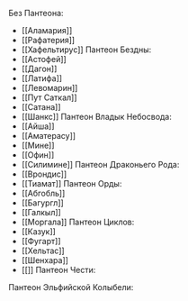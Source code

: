 Без Пантеона: 
 * [[Аламария]]
 * [[Рафатерия]]
 * [[Хафельтирус]]
Пантеон Бездны: 
 * [[Астофей]]
 * [[Дагон]]
 * [[Латифа]]
 * [[Левомарин]]
 * [[Пут Саткал]]
 * [[Сатана]]
 * [[Шанкс]]
Пантеон Владык Небосвода:
* [[Айша]]
* [[Аматерасу]]
* [[Мине]]
* [[Офин]]
* [[Силимине]]
Пантеон Драконьего Рода:
* [[Врондис]]
* [[Тиамат]]
Пантеон Орды: 
* [[Абгобль]]
* [[Багургл]]
* [[Галкыл]]
* [[Моргала]]
Пантеон Циклов:
* [[Казук]]
* [[Фугарт]]
* [[Хельтас]]
* [[Шенхара]]
* [[]]
Пантеон Чести:

Пантеон Эльфийской Колыбели:
